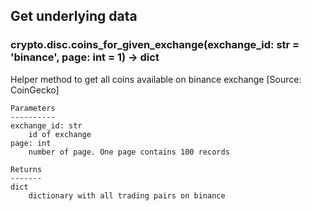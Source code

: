 ## Get underlying data 
### crypto.disc.coins_for_given_exchange(exchange_id: str = 'binance', page: int = 1) -> dict

Helper method to get all coins available on binance exchange [Source: CoinGecko]

    Parameters
    ----------
    exchange_id: str
        id of exchange
    page: int
        number of page. One page contains 100 records

    Returns
    -------
    dict
        dictionary with all trading pairs on binance
